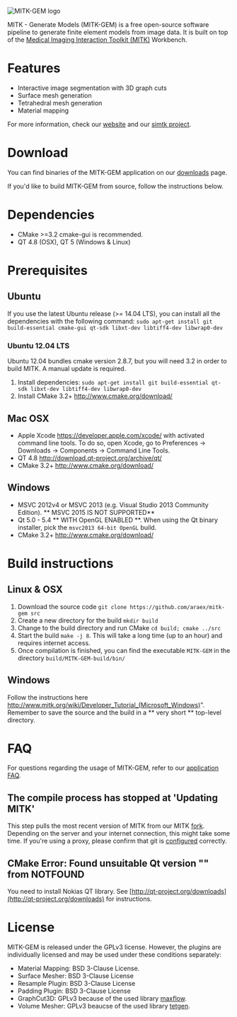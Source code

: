 ![MITK-GEM logo](https://github.com/araex/mitk-gem/blob/master/mitk_gem.png)

MITK - Generate Models (MITK-GEM) is a free open-source software pipeline to generate finite element models from image data. 
It is built on top of the [Medical Imaging Interaction Toolkit (MITK)](http://mitk.org/wiki/MITK) Workbench.

# Features
- Interactive image segmentation with 3D graph cuts
- Surface mesh generation
- Tetrahedral mesh generation
- Material mapping

For more information, check our [website](http://araex.github.io/mitk-gem-site/) and our [simtk project](https://simtk.org/home/mitk-gem).

# Download
You can find binaries of the MITK-GEM application on our [downloads](https://simtk.org/project/xml/downloads.xml?group_id=1063) page.

If you'd like to build MITK-GEM from source, follow the instructions below.

# Dependencies
- CMake >=3.2 cmake-gui is recommended.
- QT 4.8 (OSX), QT 5 (Windows & Linux)

# Prerequisites
## Ubuntu
If you use the latest Ubuntu release (>= 14.04 LTS), you can install all the dependencies with the following command:
`sudo apt-get install git build-essential cmake-gui qt-sdk libxt-dev libtiff4-dev libwrap0-dev`

### Ubuntu 12.04 LTS
Ubuntu 12.04 bundles cmake version 2.8.7, but you will need 3.2 in order to build MITK. A manual update is required.

1. Install dependencies: `sudo apt-get install git build-essential qt-sdk libxt-dev libtiff4-dev libwrap0-dev`
2. Install CMake 3.2+ http://www.cmake.org/download/ 

## Mac OSX
- Apple Xcode https://developer.apple.com/xcode/ with activated command line tools. To do so, open Xcode, go to Preferences -> Downloads -> Components -> Command Line Tools.
- QT 4.8 http://download.qt-project.org/archive/qt/
- CMake 3.2+ http://www.cmake.org/download/

## Windows
- MSVC 2012v4 or MSVC 2013 (e.g. Visual Studio 2013 Community Edition). ** MSVC 2015 IS NOT SUPPORTED**
- Qt 5.0 - 5.4 ** WITH OpenGL ENABLED **. When using the Qt binary installer, pick the `msvc2013 64-bit OpenGL` build.
- CMake 3.2+ http://www.cmake.org/download/

# Build instructions 
## Linux & OSX
1. Download the source code `git clone https://github.com/araex/mitk-gem src`
2. Create a new directory for the build `mkdir build`
3. Change to the build directory and run CMake `cd build; cmake ../src`
4. Start the build `make -j 8`. This will take a long time (up to an hour) and requires internet access.
5. Once compilation is finished, you can find the executable `MITK-GEM` in the directory `build/MITK-GEM-build/bin/`

## Windows
Follow the instructions here http://www.mitk.org/wiki/Developer_Tutorial_(Microsoft_Windows)".
Remember to save the source and the build in a ** very short ** top-level directory.

# FAQ
For questions regarding the usage of MITK-GEM, refer to our [application FAQ](http://araex.github.io/mitk-gem-site/#faq).
## The compile process has stopped at 'Updating MITK'
This step pulls the most recent version of MITK from our MITK [fork](https://github.com/araex/mitk). 
Depending on the server and your internet connection, this might take some time. 
If you're using a proxy, please confirm that git is [configured](http://stackoverflow.com/questions/783811/getting-git-to-work-with-a-proxy-server) correctly.

## CMake Error: Found unsuitable Qt version "" from NOTFOUND
You need to install Nokias QT library. See [http://qt-project.org/downloads](http://qt-project.org/downloads) for instructions.

# License
MITK-GEM is released under the GPLv3 license. However, the plugins are individually licensed and may be used under these conditions separately:
- Material Mapping: BSD 3-Clause License.
- Surface Mesher: BSD 3-Clause License
- Resample Plugin: BSD 3-Clause License
- Padding Plugin: BSD 3-Clause License
- GraphCut3D: GPLv3 because of the used library [maxflow](https://pub.ist.ac.at/~vnk/software.html).
- Volume Mesher: GPLv3 beaucse of the used library [tetgen](http://wias-berlin.de/software/tetgen/).

